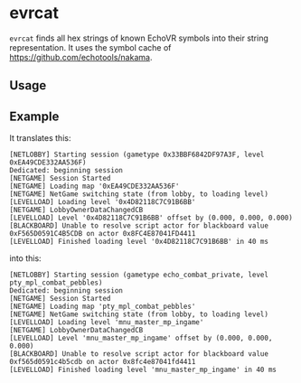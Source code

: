 # evrcat

`evrcat` finds all hex strings of known EchoVR symbols into their string representation. It uses the symbol cache of <https://github.com/echotools/nakama>.


## Usage



## Example

It translates this:
```log
[NETLOBBY] Starting session (gametype 0x33BBF6842DF97A3F, level 0xEA49CDE332AA536F)
Dedicated: beginning session
[NETGAME] Session Started
[NETGAME] Loading map '0xEA49CDE332AA536F'
[NETGAME] NetGame switching state (from lobby, to loading level)
[LEVELLOAD] Loading level '0x4D82118C7C91B6BB'
[NETGAME] LobbyOwnerDataChangedCB
[LEVELLOAD] Level '0x4D82118C7C91B6BB' offset by (0.000, 0.000, 0.000)
[BLACKBOARD] Unable to resolve script actor for blackboard value 0xF565D0591C4B5CDB on actor 0x8FC4E87041FD4411
[LEVELLOAD] Finished loading level '0x4D82118C7C91B6BB' in 40 ms
```

into this:

```log
[NETLOBBY] Starting session (gametype echo_combat_private, level pty_mpl_combat_pebbles)
Dedicated: beginning session
[NETGAME] Session Started
[NETGAME] Loading map 'pty_mpl_combat_pebbles'
[NETGAME] NetGame switching state (from lobby, to loading level)
[LEVELLOAD] Loading level 'mnu_master_mp_ingame'
[NETGAME] LobbyOwnerDataChangedCB
[LEVELLOAD] Level 'mnu_master_mp_ingame' offset by (0.000, 0.000, 0.000)
[BLACKBOARD] Unable to resolve script actor for blackboard value 0xf565d0591c4b5cdb on actor 0x8fc4e87041fd4411
[LEVELLOAD] Finished loading level 'mnu_master_mp_ingame' in 40 ms
```